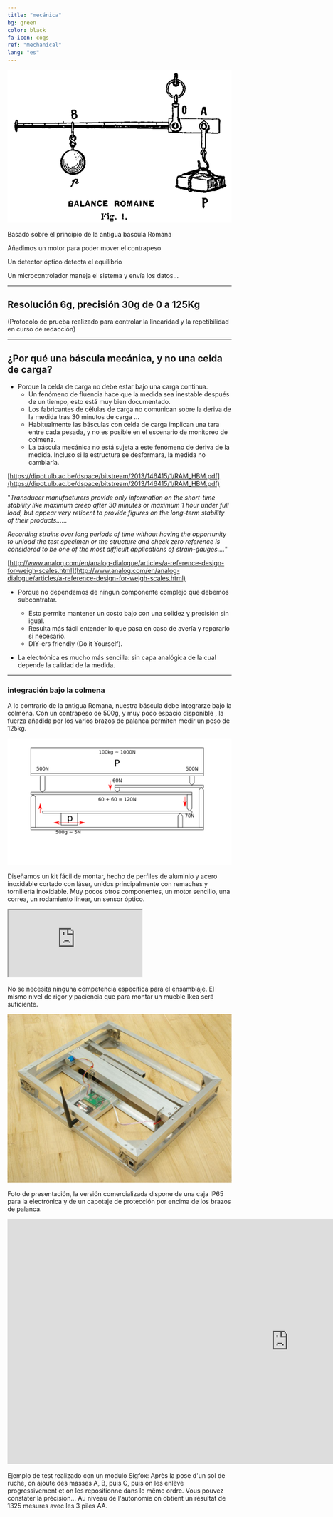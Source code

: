 ```yaml
---
title: "mecánica"
bg: green
color: black
fa-icon: cogs
ref: "mechanical"
lang: "es"
---
```


![romainefleury](img/romaine_larive_fleury_t3_175.png)

Basado sobre el principio de la antigua bascula Romana

Añadimos un motor para poder mover el contrapeso

Un detector óptico detecta el equilibrio

Un microcontrolador maneja el sistema y envía los datos...

-------------- 

## Resolución 6g, precisión 30g de 0 a 125Kg 
(Protocolo de prueba realizado para controlar la linearidad y la repetibilidad en curso de redacción)

-------------- 
## ¿Por qué una báscula mecánica, y no una celda de carga?

- Porque la celda de carga no debe estar bajo una carga continua.
  * Un fenómeno de fluencia hace que la medida sea inestable después de un tiempo, esto está muy bien documentado.
  * Los fabricantes de células de carga no comunican sobre la deriva de la medida tras 30 minutos de carga ...
  * Habitualmente las básculas con celda de carga implican una tara entre cada pesada, y no es posible en el escenario de monitoreo de colmena.
  * La báscula mecánica no está sujeta a este fenómeno de deriva de la medida. Incluso si la estructura se desformara, la medida no cambiaría. 
  
  
[https://dipot.ulb.ac.be/dspace/bitstream/2013/146415/1/RAM_HBM.pdf](https://dipot.ulb.ac.be/dspace/bitstream/2013/146415/1/RAM_HBM.pdf)

"*Transducer manufacturers provide only information on the short-time stability like maximum creep after 30 minutes or maximum 1 hour under full load, but appear very reticent to provide figures on the long-term stability of their products......*

*Recording strains over long periods of time without having the opportunity to unload the test specimen or the structure and check zero reference is considered to be one of the most difficult applications of strain-gauges....*"

[http://www.analog.com/en/analog-dialogue/articles/a-reference-design-for-weigh-scales.html](http://www.analog.com/en/analog-dialogue/articles/a-reference-design-for-weigh-scales.html)

  
- Porque no dependemos de ningun componente complejo que debemos subcontratar.
  * Esto permite mantener un costo bajo con una solidez y precisión sin igual.
  * Resulta más fácil entender lo que pasa en caso de avería y repararlo si necesario.
  * DIY-ers friendly (Do it Yourself).

- La electrónica es mucho más sencilla: sin capa analógica de la cual depende la calidad de la medida.

-------------- 

### integración bajo la colmena

A lo contrario de la antigua Romana, nuestra báscula debe integrarze bajo la colmena.
Con un contrapeso de 500g, y muy poco espacio disponible , la fuerza añadida por los varios brazos de palanca permiten medir un peso de 125kg.

![principle](img/principle.png)

Diseñamos un kit fácil de montar, hecho de perfiles de aluminio y acero inoxidable cortado con láser, unidos principalmente con remaches y tornillería inoxidable. Muy pocos otros componentes, un motor sencillo, una correa, un rodamiento linear, un sensor óptico.

<div class="icontain">
  <iframe src="https://www.youtube.com/embed/kFrGVwb06q8" allowfullscreen></iframe>
</div>

No se necesita ninguna competencia específica para el ensamblaje.
El mismo nivel de rigor y paciencia que para montar un mueble Ikea será suficiente.

![photo](img/IMGP9335R.jpg)

Foto de presentación, la versión comercializada dispone de una caja IP65 para la electrónica y de un capotaje de protección por encima de los brazos de palanca.

<iframe width="1264" height="550" seamless frameborder="0" scrolling="no" src="https://docs.google.com/spreadsheets/d/e/2PACX-1vSkP-vBIrygrKL4rIhkSzMw3B0RTOQDyZ21LOhGQGx0f2L3cipl1LCMDOu8Xt_0CLbM8wPw9Htej1xK/pubchart?oid=1184278694&amp;format=interactive"></iframe>

Ejemplo de test realizado con un modulo Sigfox:
Après la pose d'un sol de ruche, on ajoute des masses A, B, puis C, puis on les enlève progressivement et on les repositionne dans le même ordre. Vous pouvez constater la précision... 
Au niveau de l'autonomie on obtient un résultat de 1325 mesures avec les 3 piles AA.
